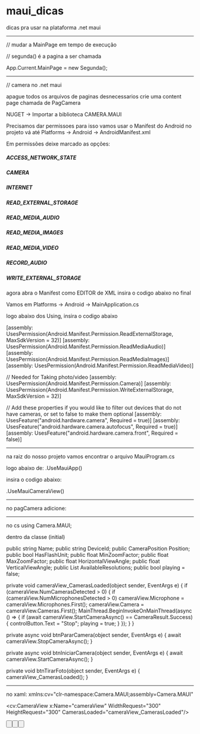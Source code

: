 # maui_dicas
dicas pra usar na plataforma .net maui

----------------------------------------------------------------------------------------------------------------------------------------

// mudar a MainPage em tempo de execução

// segunda() é a pagina a ser chamada

App.Current.MainPage = new Segunda();

----------------------------------------------------------------------------------------------------------------------------------------

// camera no .net maui

apague todos os arquivos de paginas desnecessarios
crie uma content page chamada de PagCamera

NUGET -> Importar a biblioteca CAMERA.MAUI

Precisamos dar permissoes para isso vamos usar o Manifest do Android
no projeto vá até Platforms -> Android -> AndroidManifest.xml

Em permissões deixe marcado as opções:

##### ACCESS_NETWORK_STATE
##### CAMERA
##### INTERNET
##### READ_EXTERNAL_STORAGE
##### READ_MEDIA_AUDIO
##### READ_MEDIA_IMAGES
##### READ_MEDIA_VIDEO
##### RECORD_AUDIO
##### WRITE_EXTERNAL_STORAGE

agora abra o Manifest como EDITOR de XML
insira o codigo abaixo no final

 <uses-permission android:name="android.permission.RECORD_VIDEO" />
 <queries>
   <intent>
     <action android:name="android.media.action.IMAGE_CAPTURE" />
   </intent>
 </queries>

Vamos em Platforms -> Android -> MainApplication.cs

logo abaixo dos Using, insira o codigo abaixo

[assembly: UsesPermission(Android.Manifest.Permission.ReadExternalStorage, MaxSdkVersion = 32)]
[assembly: UsesPermission(Android.Manifest.Permission.ReadMediaAudio)]
[assembly: UsesPermission(Android.Manifest.Permission.ReadMediaImages)]
[assembly: UsesPermission(Android.Manifest.Permission.ReadMediaVideo)]

// Needed for Taking photo/video
[assembly: UsesPermission(Android.Manifest.Permission.Camera)]
[assembly: UsesPermission(Android.Manifest.Permission.WriteExternalStorage, MaxSdkVersion = 32)]

// Add these properties if you would like to filter out devices that do not have cameras, or set to false to make them optional
[assembly: UsesFeature("android.hardware.camera", Required = true)]
[assembly: UsesFeature("android.hardware.camera.autofocus", Required = true)]
[assembly: UsesFeature("android.hardware.camera.front", Required = false)]

----------------------------------------------------------------------------------------------------------------------------------------

na raiz do nosso projeto vamos encontrar o arquivo MauiProgram.cs

logo abaixo de: .UseMauiApp<App>()

insira o codigo abaixo:

.UseMauiCameraView()

----------------------------------------------------------------------------------------------------------------------------------------

no pagCamera adicione:

---------------------------------------------------------------------------------------------
no cs
using Camera.MAUI;

dentro da classe (initial)

 public string Name;
 public string DeviceId;
 public CameraPosition Position;
 public bool HasFlashUnit;
 public float MinZoomFactor;
 public float MaxZoomFactor;
 public float HorizontalViewAngle;
 public float VerticalViewAngle;
 public List<Size> AvailableResolutions;
 public bool playing = false;


private void cameraView_CamerasLoaded(object sender, EventArgs e)
{
    if (cameraView.NumCamerasDetected > 0)
    {
        if (cameraView.NumMicrophonesDetected > 0)
            cameraView.Microphone = cameraView.Microphones.First();
        cameraView.Camera = cameraView.Cameras.First();
        MainThread.BeginInvokeOnMainThread(async () =>
        {
            if (await cameraView.StartCameraAsync() == CameraResult.Success)
            {
                controlButton.Text = "Stop";
                playing = true;
            }
        });
    }
}

private async void btnPararCamera(object sender, EventArgs e)
{
    await cameraView.StopCameraAsync();
}

private async void btnIniciarCamera(object sender, EventArgs e)
{
    await cameraView.StartCameraAsync();
}

private void btnTirarFoto(object sender, EventArgs e)
{
    cameraView_CamerasLoaded();
}





---------------------------------------------------------------------------------------------
no xaml:
xmlns:cv="clr-namespace:Camera.MAUI;assembly=Camera.MAUI"

<!-- visualizador da camera -->
<cv:CameraView 
    x:Name="cameraView" 
    WidthRequest="300" 
    HeightRequest="300"
    CamerasLoaded="cameraView_CamerasLoaded"/>


 <Button x:Name="controlButtonIniciar" Text="Ver Camera" Clicked="btnIniciarCamera"
   Margin="80,20,80,20"
   />
 
 <Button x:Name="controlButton" Text="Parar Camera" Clicked="btnPararCamera"
         Margin="80,20,80,20"
         />

 <Button x:Name="controlTirarFoto" Text="Tirar Foto" Clicked="btnTirarFoto"
         Margin="80,20,80,20"
         />




